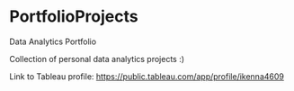# PortfolioProjects
Data Analytics Portfolio

Collection of personal data analytics projects :)

Link to Tableau profile: https://public.tableau.com/app/profile/ikenna4609

